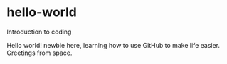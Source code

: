 # hello-world
Introduction to coding

Hello world! newbie here, learning how to use GitHub to make life easier. Greetings from space. 
